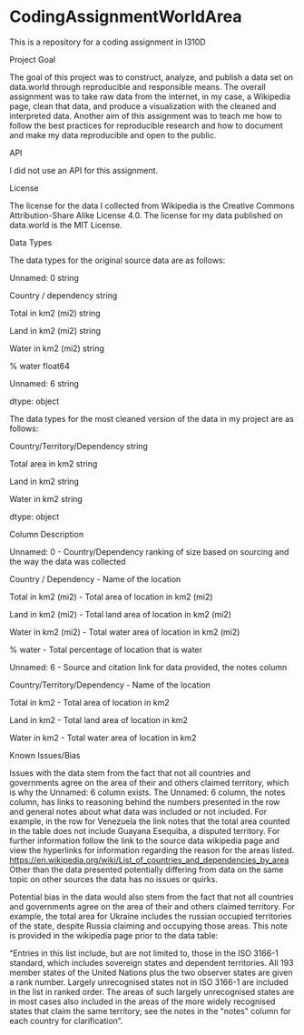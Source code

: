 # CodingAssignmentWorldArea
This is a repository for a coding assignment in I310D

Project Goal

The goal of this project was to construct, analyze, and publish a data set on data.world through reproducible and responsible means. The overall assignment was to take raw data from the internet, in my case, a Wikipedia page, clean that data, and produce a visualization with the cleaned and interpreted data. Another aim of this assignment was to teach me how to follow the best practices for reproducible research and how to document and make my data reproducible and open to the public.

API

I did not use an API for this assignment.

License

The license for the data I collected from Wikipedia is ​the Creative Commons Attribution-Share Alike License 4.0. The license for my data published on data.world is the MIT License.

Data Types

The data types for the original source data are as follows:

Unnamed: 0               string

Country / dependency     string

Total in km2 (mi2)       string

Land in km2 (mi2)        string

Water in km2 (mi2)       string

% water                 float64

Unnamed: 6               string

dtype: object

The data types for the most cleaned version of the data in my project are as follows:

Country/Territory/Dependency    string

Total area in km2               string

Land in km2                     string

Water in km2                    string

dtype: object

Column Description

Unnamed: 0 - Country/Dependency ranking of size based on sourcing and the way the data was collected

Country / Dependency - Name of the location

Total in km2 (mi2) - Total area of location in km2 (mi2)

Land in km2 (mi2) - Total land area of location in km2 (mi2)

Water in km2 (mi2) - Total water area of location in km2 (mi2)

% water - Total percentage of location that is water

Unnamed: 6 - Source and citation link for data provided, the notes column

Country/Territory/Dependency - Name of the location

Total in km2 - Total area of location in km2 

Land in km2 - Total land area of location in km2 

Water in km2 - Total water area of location in km2 

Known Issues/Bias

Issues with the data stem from the fact that not all countries and governments agree on the area of their and others claimed territory, which is why the Unnamed: 6 column exists. The Unnamed: 6 column, the notes column, has links to reasoning behind the numbers presented in the row and general notes about what data was included or not included. For example, in the row for Venezuela the link notes that the total area counted in the table does not include Guayana Esequiba, a disputed territory. For further information follow the link to the source data wikipedia page and view the hyperlinks for information regarding the reason for the areas listed. https://en.wikipedia.org/wiki/List_of_countries_and_dependencies_by_area 
Other than the data presented potentially differing from data on the same topic on other sources the data has no issues or quirks.

Potential bias in the data would also stem from the fact that not all countries and governments agree on the area of their and others claimed territory. For example, the total area for Ukraine includes the russian occupied territories of the state, despite Russia claiming and occupying those areas. This note is provided in the wikipedia page prior to the data table: 

“Entries in this list include, but are not limited to, those in the ISO 3166-1 standard, which includes sovereign states and dependent territories. All 193 member states of the United Nations plus the two observer states are given a rank number. Largely unrecognised states not in ISO 3166-1 are included in the list in ranked order. The areas of such largely unrecognised states are in most cases also included in the areas of the more widely recognised states that claim the same territory; see the notes in the "notes" column for each country for clarification”.
